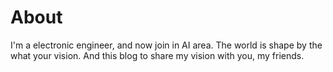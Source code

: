 # About

I'm a electronic engineer, and now join in AI area. The world is shape by the what your vision. 
And this blog to share my vision with you, my friends.
